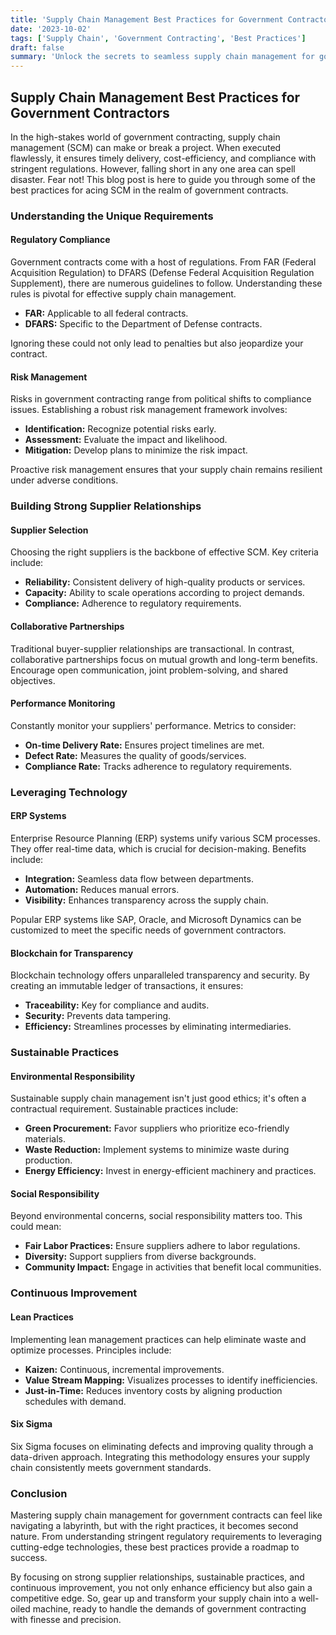 ```yaml
---
title: 'Supply Chain Management Best Practices for Government Contractors'
date: '2023-10-02'
tags: ['Supply Chain', 'Government Contracting', 'Best Practices']
draft: false
summary: 'Unlock the secrets to seamless supply chain management for government contractors by following these expert best practices, boosting efficiency, and ensuring compliance.'
---
```


## Supply Chain Management Best Practices for Government Contractors

In the high-stakes world of government contracting, supply chain management (SCM) can make or break a project. When executed flawlessly, it ensures timely delivery, cost-efficiency, and compliance with stringent regulations. However, falling short in any one area can spell disaster. Fear not! This blog post is here to guide you through some of the best practices for acing SCM in the realm of government contracts.

### Understanding the Unique Requirements

#### Regulatory Compliance
Government contracts come with a host of regulations. From FAR (Federal Acquisition Regulation) to DFARS (Defense Federal Acquisition Regulation Supplement), there are numerous guidelines to follow. Understanding these rules is pivotal for effective supply chain management.

- **FAR:** Applicable to all federal contracts.
- **DFARS:** Specific to the Department of Defense contracts.

Ignoring these could not only lead to penalties but also jeopardize your contract.

#### Risk Management
Risks in government contracting range from political shifts to compliance issues. Establishing a robust risk management framework involves:

- **Identification:** Recognize potential risks early.
- **Assessment:** Evaluate the impact and likelihood.
- **Mitigation:** Develop plans to minimize the risk impact.

Proactive risk management ensures that your supply chain remains resilient under adverse conditions.

### Building Strong Supplier Relationships

#### Supplier Selection
Choosing the right suppliers is the backbone of effective SCM. Key criteria include:

- **Reliability:** Consistent delivery of high-quality products or services.
- **Capacity:** Ability to scale operations according to project demands.
- **Compliance:** Adherence to regulatory requirements.

#### Collaborative Partnerships
Traditional buyer-supplier relationships are transactional. In contrast, collaborative partnerships focus on mutual growth and long-term benefits. Encourage open communication, joint problem-solving, and shared objectives.

#### Performance Monitoring
Constantly monitor your suppliers' performance. Metrics to consider:

- **On-time Delivery Rate:** Ensures project timelines are met.
- **Defect Rate:** Measures the quality of goods/services.
- **Compliance Rate:** Tracks adherence to regulatory requirements.

### Leveraging Technology

#### ERP Systems
Enterprise Resource Planning (ERP) systems unify various SCM processes. They offer real-time data, which is crucial for decision-making. Benefits include:

- **Integration:** Seamless data flow between departments.
- **Automation:** Reduces manual errors.
- **Visibility:** Enhances transparency across the supply chain.

Popular ERP systems like SAP, Oracle, and Microsoft Dynamics can be customized to meet the specific needs of government contractors.

#### Blockchain for Transparency
Blockchain technology offers unparalleled transparency and security. By creating an immutable ledger of transactions, it ensures:

- **Traceability:** Key for compliance and audits.
- **Security:** Prevents data tampering.
- **Efficiency:** Streamlines processes by eliminating intermediaries.

### Sustainable Practices

#### Environmental Responsibility
Sustainable supply chain management isn't just good ethics; it's often a contractual requirement. Sustainable practices include:

- **Green Procurement:** Favor suppliers who prioritize eco-friendly materials.
- **Waste Reduction:** Implement systems to minimize waste during production.
- **Energy Efficiency:** Invest in energy-efficient machinery and practices.

#### Social Responsibility
Beyond environmental concerns, social responsibility matters too. This could mean:

- **Fair Labor Practices:** Ensure suppliers adhere to labor regulations.
- **Diversity:** Support suppliers from diverse backgrounds.
- **Community Impact:** Engage in activities that benefit local communities.

### Continuous Improvement

#### Lean Practices
Implementing lean management practices can help eliminate waste and optimize processes. Principles include:

- **Kaizen:** Continuous, incremental improvements.
- **Value Stream Mapping:** Visualizes processes to identify inefficiencies.
- **Just-in-Time:** Reduces inventory costs by aligning production schedules with demand.

#### Six Sigma
Six Sigma focuses on eliminating defects and improving quality through a data-driven approach. Integrating this methodology ensures your supply chain consistently meets government standards.

### Conclusion

Mastering supply chain management for government contracts can feel like navigating a labyrinth, but with the right practices, it becomes second nature. From understanding stringent regulatory requirements to leveraging cutting-edge technologies, these best practices provide a roadmap to success.

By focusing on strong supplier relationships, sustainable practices, and continuous improvement, you not only enhance efficiency but also gain a competitive edge. So, gear up and transform your supply chain into a well-oiled machine, ready to handle the demands of government contracting with finesse and precision.
